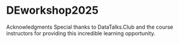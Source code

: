 # DEworkshop2025

Acknowledgments
Special thanks to DataTalks.Club and the course instructors for providing this incredible learning opportunity.
